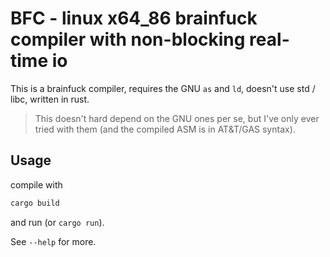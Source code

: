 # BFC - linux x64\_86 brainfuck compiler with non-blocking real-time io

This is a brainfuck compiler, requires the GNU `as` and `ld`, doesn't use std / libc, written in rust.

> This doesn't hard depend on the GNU ones per se, but I've only ever tried with them (and the compiled ASM is in AT&T/GAS syntax).

## Usage

compile with

```bash
cargo build
```

and run (or `cargo run`).

See `--help` for more.
